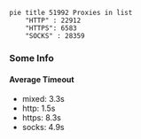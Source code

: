 
```mermaid
pie title 51992 Proxies in list
    "HTTP" : 22912
    "HTTPS": 6583
    "SOCKS" : 28359
```

### Some Info
#### Average Timeout

- mixed: 3.3s
- http: 1.5s
- https: 8.3s
- socks: 4.9s